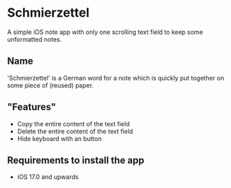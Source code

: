 # Schmierzettel

A simple iOS note app with only one scrolling text field to keep some unformatted notes.

## Name

'Schmierzettel' is a German word for a note which is quickly put together on some piece of (reused) paper.

## "Features"

- Copy the entire content of the text field
- Delete the entire content of the text field
- Hide keyboard with an button

## Requirements to install the app

- iOS 17.0 and upwards

